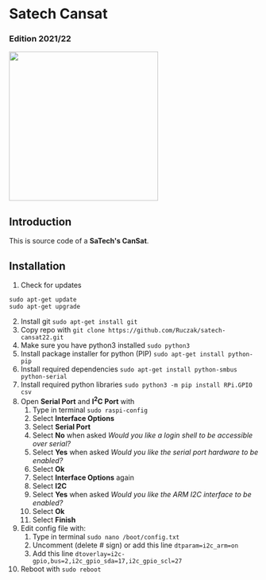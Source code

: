 # Satech Cansat
### Edition 2021/22
<img src="https://drive.google.com/uc?export=view&id=1Y8iNRtcaDI3GDSQ605UacmiUN2jqexMc" style="height: 300px; max-height: 100%; width: auto" /><br>
## Introduction
This is source code of a **SaTech's CanSat**.
## Installation

1. Check for updates
```
sudo apt-get update
sudo apt-get upgrade
```
2. Install git ``sudo apt-get install git``
3. Copy repo with ``git clone https://github.com/Ruczak/satech-cansat22.git``
4. Make sure you have python3 installed ``sudo python3``
5. Install package installer for python (PIP) ``sudo apt-get install python-pip``
6. Install required dependencies ``sudo apt-get install python-smbus python-serial``
7. Install required python libraries ``sudo python3 -m pip install RPi.GPIO csv``
8. Open **Serial Port** and **I<sup>2</sup>C Port** with
    1. Type in terminal ``sudo raspi-config``
    2. Select **Interface Options**
    3. Select **Serial Port**
    4. Select **No** when asked *Would you like a login shell to be accessible over serial?*
    5. Select **Yes** when asked *Would you like the serial port hardware to be enabled?*
    6. Select **Ok**
    7. Select **Interface Options** again
    8. Select **I2C**
    9. Select **Yes** when asked *Would you like the ARM I2C interface to be enabled?*
    10. Select **Ok**
    11. Select **Finish**
9. Edit config file with: 
    1. Type in terminal ``sudo nano /boot/config.txt``
    2. Uncomment (delete # sign) or add this line ``dtparam=i2c_arm=on`` 
    3. Add this line ``dtoverlay=i2c-gpio,bus=2,i2c_gpio_sda=17,i2c_gpio_scl=27``
11. Reboot with ``sudo reboot`` 
